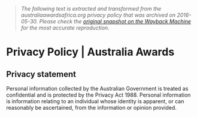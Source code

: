 > *The following text is extracted and transformed from the australiaawardsafrica.org privacy policy that was archived on 2016-05-30. Please check the [original snapshot on the Wayback Machine](https://web.archive.org/web/20160530061404id_/http%3A//www.australiaawardsafrica.org/privacy-policy) for the most accurate reproduction.*

# Privacy Policy | Australia Awards

## **Privacy statement**

Personal information collected by the Australian Government is treated as confidential and is protected by the Privacy Act 1988. Personal information is information relating to an individual whose identity is apparent, or can reasonably be ascertained, from the information or opinion provided.

[](http://www.australiaawardsafrica.org/africa-map/) [](http://www.australiaawardsafrica.org/australia-map/)
